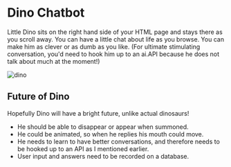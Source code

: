 # Dino Chatbot

Little Dino sits on the right hand side of your HTML page and stays there as you scroll away. You can have a little chat about life as you browse.
You can make him as clever or as dumb as you like.
(For ultimate stimulating conversation, you'd need to hook him up to an ai.API because he does not talk about much at the moment!)

![dino](https://user-images.githubusercontent.com/25978953/33080421-f4bba798-cecf-11e7-8a1f-80f8096bb259.jpg)



## Future of Dino

Hopefully Dino will have a bright future, unlike actual dinosaurs!

- He should be able to disappear or appear when summoned.
- He could be animated, so when he replies his mouth could move.
- He needs to learn to have better conversations, and therefore needs to be hooked up to an API as I mentioned earlier.
- User input and answers need to be recorded on a database.
